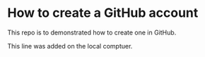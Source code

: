 # How to create a GitHub account

This repo is to demonstrated how to create one in GitHub.

This line was added on the local comptuer.